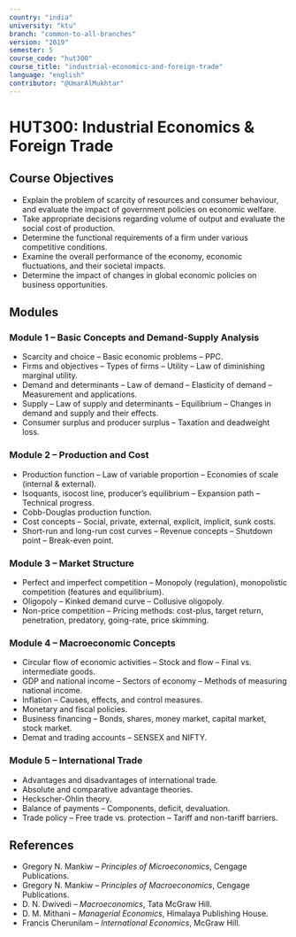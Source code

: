 ```yaml
---
country: "india"
university: "ktu"
branch: "common-to-all-branches"
version: "2019"
semester: 5
course_code: "hut300"
course_title: "industrial-economics-and-foreign-trade"
language: "english"
contributor: "@UmarAlMukhtar"
---
```


# HUT300: Industrial Economics & Foreign Trade  

## Course Objectives  
* Explain the problem of scarcity of resources and consumer behaviour, and evaluate the impact of government policies on economic welfare.  
* Take appropriate decisions regarding volume of output and evaluate the social cost of production.  
* Determine the functional requirements of a firm under various competitive conditions.  
* Examine the overall performance of the economy, economic fluctuations, and their societal impacts.  
* Determine the impact of changes in global economic policies on business opportunities.  

## Modules  

### Module 1 – Basic Concepts and Demand-Supply Analysis  
* Scarcity and choice – Basic economic problems – PPC.  
* Firms and objectives – Types of firms – Utility – Law of diminishing marginal utility.  
* Demand and determinants – Law of demand – Elasticity of demand – Measurement and applications.  
* Supply – Law of supply and determinants – Equilibrium – Changes in demand and supply and their effects.  
* Consumer surplus and producer surplus – Taxation and deadweight loss.  

### Module 2 – Production and Cost  
* Production function – Law of variable proportion – Economies of scale (internal & external).  
* Isoquants, isocost line, producer’s equilibrium – Expansion path – Technical progress.  
* Cobb-Douglas production function.  
* Cost concepts – Social, private, external, explicit, implicit, sunk costs.  
* Short-run and long-run cost curves – Revenue concepts – Shutdown point – Break-even point.  

### Module 3 – Market Structure  
* Perfect and imperfect competition – Monopoly (regulation), monopolistic competition (features and equilibrium).  
* Oligopoly – Kinked demand curve – Collusive oligopoly.  
* Non-price competition – Pricing methods: cost-plus, target return, penetration, predatory, going-rate, price skimming.  

### Module 4 – Macroeconomic Concepts  
* Circular flow of economic activities – Stock and flow – Final vs. intermediate goods.  
* GDP and national income – Sectors of economy – Methods of measuring national income.  
* Inflation – Causes, effects, and control measures.  
* Monetary and fiscal policies.  
* Business financing – Bonds, shares, money market, capital market, stock market.  
* Demat and trading accounts – SENSEX and NIFTY.  

### Module 5 – International Trade  
* Advantages and disadvantages of international trade.  
* Absolute and comparative advantage theories.  
* Heckscher-Ohlin theory.  
* Balance of payments – Components, deficit, devaluation.  
* Trade policy – Free trade vs. protection – Tariff and non-tariff barriers.  

## References  
* Gregory N. Mankiw – *Principles of Microeconomics*, Cengage Publications.  
* Gregory N. Mankiw – *Principles of Macroeconomics*, Cengage Publications.  
* D. N. Dwivedi – *Macroeconomics*, Tata McGraw Hill.  
* D. M. Mithani – *Managerial Economics*, Himalaya Publishing House.  
* Francis Cherunilam – *International Economics*, McGraw Hill.  
